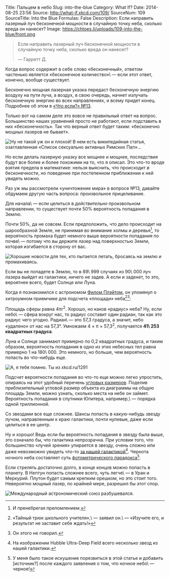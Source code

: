 Title: Пальцем в небо
Slug: into-the-blue
Category: What If?
Date: 2014-08-25 23:56
Source: http://what-if.xkcd.com/109/
SourceNum: 109
SourceTitle: Into the Blue
Formulas: False
Description: Если направить лазерный луч бесконечной мощности в случайную точку неба, сколько вреда он нанесет?
Image: https://chtoes.li/uploads/109-into-the-blue/front.png

> Если направить лазерный луч бесконечной мощности в случайную точку неба, сколько вреда он нанесет?
> 
> — Гарретт Д.

Когда вопрос содержит в себе слово «бесконечный», ответом частенько является «бесконечное количество»\ — если этот ответ, конечно, вообще существует.

Бесконечно мощная лазерная указка передаст бесконечную энергию воздуху на пути луча, а воздух, в свою очередь, начнет излучать бесконечную энергию во всех направлениях, и всему придет конец. Подробнее об этом в [«Что если?» №13](https://chtoes.li/laser-pointer/).

Только вот на самом деле это вовсе не правильный ответ на вопрос. Большинство наших уравнений просто не работают, если подставить в них «бесконечность». Так что верный ответ будет таким: «бесконечно мощных лазеров не бывает».

![](/uploads/109-into-the-blue/sucks_ru.png "Ну не такой уж он и плохой! В нем есть википедийная статья, озаглавленная «Список сексуально активных Римских Пап»…")

Но если делать лазерную указку все мощнее и мощнее, последствия будут все более и более похожими на то, что я описал. Это что-то вроде взятия предела в математике: нельзя выяснить, что происходит *в* бесконечности, но поведение при постепенном приближении к ней увидеть можно.

Раз уж мы рассмотрели «уничтожение мира» в вопросе №13, давайте обдумаем другую часть вопроса: произвольное прицеливание.

Для начала\ — если целиться в *действительно* произвольном направлении, то существует почти 50% вероятность попадания в Землю.

Почти 50%, да не совсем. Если предположить, что дело происходит на шарообразной Земле, не принимая во внимание холмы и деревья[^1], то вероятность промаха будет немного выше вероятности попадания по почве\ — потому что вы держите лазер над поверхностью Земли, которая изгибается в сторону от вас.

[^1]: И пренебрегая преломлением.

![](/uploads/109-into-the-blue/curve.png "Хорошие новости для тех, кто пытается летать, бросаясь на землю и промахиваясь.")

Если вы не попадете в Землю, то в 89\ 999 случаях из 90\ 000 луч лазера выйдет из галактики, ничего не задев. А если и заденет, то это, вероятнее всего, будет Солнце или Луна.

Когда я познакомился с астрономом [Филом Плэйтом](http://www.slate.com/blogs/bad_astronomy.html), он упомянул о хитроумном приемчике для подсчета «площади» неба[^2][^3]:
[^2]: «Тайный трюк школьного учителя»,\ — заявил он.\ — «Изучите его, и результат не заставит себя ждать!»
[^3]: Он этого не говорил.

Площадь сферы равна 4πr<sup>2</sup>. Хорошо, но каков «радиус» неба? Ну, если небо\ — сфера вокруг нас, то радиус составит один радиан, так как это радиус чего угодно. Радиан\ — это 57,3 градуса, а значит, небо «удалено» от нас на 57,3°. Умножаем 4 × π × 57,3<sup>2</sup>, получается **41\ 253 квадратных градуса**.

Луна и Солнце занимают примерно по 0,2 квадратных градуса, и таким образом, вероятность попадания в одно из этих небесных тел равна примерно 1 на 180\ 000. Это немного, но больше, чем вероятность попасть во что-нибудь еще.

![](/uploads/109-into-the-blue/try_ru.png "А, я тебя помню. Ты из xkcd.ru/1291")

Подсчет вероятности попадания во что-то еще можно легко упростить, опираясь на этот удобный перечень [угловых размеров](http://xkcd.ru/1276/). Поделив приблизительный угловой размер объекта из диаграммы на общую площадь Земли, можно узнать, сколько места на небе он займет. Вероятность попадания в спутники Юпитера, например,\ — порядка одной триллионной.

Со звездами все еще сложнее. Шансы попасть в какую-нибудь звезду лучом, направленным к краю галактики, почти нулевые, даже если целиться в ее центр.

Ну и хорошо! Ведь если бы вероятность попадания в звезду была выше, это означало бы, что галактика непрозрачна. При условии того, что большинство «лучей зрения» упирается в звезду, очень сложно или даже невозможно увидеть что-то [за нашей галактикой](https://ru.wikipedia.org/wiki/Hubble_Ultra_Deep_Field)[^4]. Чернота ночного неба составляет суть [фотометрического парадокса](https://ru.wikipedia.org/wiki/Фотометрический_парадокс)[^5].

[^4]: На изображении Hubble Ultra-Deep Field всего несколько звезд из нашей галактики.
[^5]: У меня было такое искушение порезвиться в этой статье и добавить [источник?] после каждого заявления о том, что ночное небо\ — черное!

Если стрелять достаточно долго, в конце концов можно попасть в планету. В Нептун попасть сложнее всего, чуть легче\ — в Уран и Меркурий. Плутон будет самым крепким орешком, но это стоит того. Невероятно мощный лазер, по крайней мере, разрешил бы *этот* спор.

![](/uploads/109-into-the-blue/planet_ru.png "Международный астрономический союз разбушевался.")
